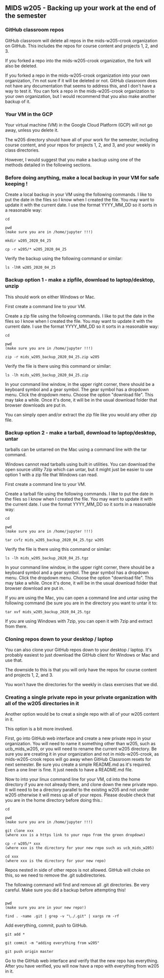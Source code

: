 ## MIDS w205 - Backing up your work at the end of the semester

### GitHub classroom repos

GitHub classroom will delete all repos in the mids-w205-crook organization on GitHub.  This includes the repos for course content and projects 1, 2, and 3. 

If you forked a repo into the mids-w205-crook organization, the fork will also be deleted.

If you forked a repo in the mids-w205-crook organization into your own organization, I'm not sure if it will be deleted or not.  GitHub classroom does not have any documentation that seems to address this, and I don't have a way to test it.   You can fork a repo in the mids-w205-crook organization to your own organization, but I would recommend that you also make another backup of it.

### Your VM in the GCP

Your virtual machine (VM) in the Google Cloud Platform (GCP) will not go away, unless you delete it.  

The w205 directory should have all of your work for the semester, including course content, and your repos for projects 1, 2, and 3, and your weekly in class directories.  

However, I would suggest that you make a backup using one of the methods detailed in the following sections.

### Before doing anything, make a local backup in your VM for safe keeping !

Create a local backup in your VM using the following commands. I like to put the date in the files so I know when I created the file.  You may want to update it with the current date.  I use the format YYYY_MM_DD so it sorts in a reasonable way:

```
cd

pwd
(make sure you are in /home/jupyter !!!)

mkdir w205_2020_04_25

cp -r w205/* w205_2020_04_25

```

Verify the backup using the following command or similar:

```
ls -lhR w205_2020_04_25
```


### Backup option 1 - make a zipfile, download to laptop/desktop, unzip

This should work on either Windows or Mac.

First create a command line to your VM.

Create a zip file using the following commands. I like to put the date in the files so I know when I created the file.  You may want to update it with the current date.  I use the format YYYY_MM_DD so it sorts in a reasonable way:

```
cd

pwd
(make sure you are in /home/jupyter !!!)

zip -r mids_w205_backup_2020_04_25.zip w205

```

Verify the file is there using this command or similar:

```
ls -lh mids_w205_backup_2020_04_25.zip
```

In your command line window, in the upper right corner, there should be a keyboard symbol and a gear symbol.  The gear symbol has a dropdown menu.  Click the dropdown menu.  Choose the option "download file".   This may take a while.  Once it's done, it will be in the usual download folder that browser downloads are put in.

You can simply open and/or extract the zip file like you would any other zip file.

### Backup option 2 - make a tarball, download to laptop/desktop, untar

tarballs can be untarred on the Mac using a command line with the tar command.  

Windows cannot read tarballs using built in utilities.  You can download the open source utility 7zip which can untar, but it might just be easier to use option 1 with a zip file that Windows can read.

First create a command line to your VM.

Create a tarball file using the following commands. I like to put the date in the files so I know when I created the file.  You may want to update it with the current date.  I use the format YYYY_MM_DD so it sorts in a reasonable way:

```
cd

pwd
(make sure you are in /home/jupyter !!!)

tar cvfz mids_w205_backup_2020_04_25.tgz w205
```

Verify the file is there using this command or similar:

```
ls -lh mids_w205_backup_2020_04_25.tgz
```

In your command line window, in the upper right corner, there should be a keyboard symbol and a gear symbol.  The gear symbol has a dropdown menu.  Click the dropdown menu.  Choose the option "download file".   This may take a while.  Once it's done, it will be in the usual download folder that browser download are put in.

If you are using the Mac, you can open a command line and untar using the following command (be sure you are in the directory you want to untar it to:

```
tar xvf mids_w205_backup_2020_04_25.tgz
```

If you are using Windows with 7zip, you can open it with 7zip and extract from there.

### Cloning repos down to your desktop / laptop

You can also clone your GitHub repos down to your desktop / laptop.  It's probably easiest to just download the GitHub client for Windows or Mac and use that.

The downside to this is that you will only have the repos for course content and projects 1, 2, and 3.  

You won't have the directories for the weekly in class exercises that we did.

### Creating a single private repo in your private organization with all of the w205 directories in it

Another option would be to creat a single repo with all of your w205 content in it.  

This option is a bit more involved.

First, go into GitHub web interface and create a new private repo in your organization.   You will need to name it something other than w205, such as ucb_mids_w205, or you will need to rename the current w205 directory. Be sure you are creating it in your organization and not in mids-w205-crook, as mids-w205-crook repos will go away when GitHub Classroom resets for next semester.  Be sure you create a simple README.md as it's required.  Even a one liner is fine.  It just needs to have a README.md file.

Now to into your linux command line for your VM, cd into the home directory if you are not already there, and clone down the new private repo.  It will need to be a directory parallel to the existing w205 and not under w205 otherwise it will mess up all of your repos.  Please double check that you are in the home directory before doing this.:

```
cd

pwd
(make sure you are in /home/jupyter !!!)

git clone xxx
(where xxx is a https link to your repo from the green dropdown)

cp -r w205/* xxx
(where xxx is the directory for your new repo such as ucb_mids_w205)

cd xxx
(where xxx is the directory for your new repo)

```

Repos nested in side of other repos is not allowed.  GitHub will choke on this, so we need to remove the .git subdirectories.

The following command will find and remove all .git directories.  Be very careful.  Make sure you did a backup before attempting this!

```

pwd
(make sure you are in your new repo!)

find . -name .git | grep -v "\./.git" | xargs rm -rf

```

Add everything, commit, push to GitHub.

```
git add *

git commit -m "adding everything from w205"

git push origin master

```

Go to the GitHub web interface and verify that the new repo has everything.  After you have verified, you will now have a repo with everything from w205 in it.
